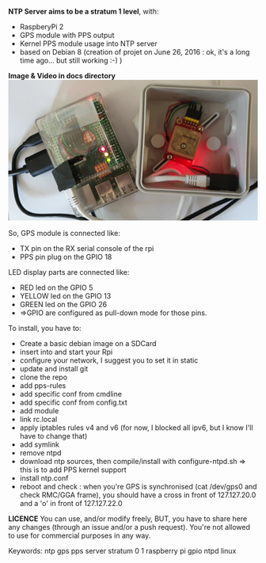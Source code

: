 **NTP Server aims to be a stratum 1 level**, with:
* RaspberyPi 2
* GPS module with PPS output
* Kernel PPS module usage into NTP server
* based on Debian 8 (creation of projet on June 26, 2016 : ok, it's a long time ago... but still working :-) )

**Image & Video in docs directory**
<img alt="v1.0.0" src="https://github.com/handfreezer/NtpServerStratum1/raw/master/docs/photo.v1.0.0.jpg" max-width="400">

So, GPS module is connected like:
* TX pin on the RX serial console of the rpi
* PPS pin plug on the GPIO 18

LED display parts are connected like:
* RED led on the GPIO 5
* YELLOW led on the GPIO 13
* GREEN led on the GPIO 26
* =>GPIO are configured as pull-down mode for those pins.

To install, you have to:
* Create a basic debian image on a SDCard
* insert into and start your Rpi
* configure your network, I suggest you to set it in static
* update and install git
* clone the repo
* add pps-rules
* add specific conf from cmdline
* add specific conf from config.txt
* add module
* link rc.local
* apply iptables rules v4 and v6 (for now, I blocked all ipv6, but I know I'll have to change that)
* add symlink
* remove ntpd
* download ntp sources, then compile/install with configure-ntpd.sh => this is to add PPS kernel support
* install ntp.conf
* reboot and check : when you're GPS is synchronised (cat /dev/gps0 and check RMC/GGA frame), you should have a cross in front of 127.127.20.0 and a 'o' in front of 127.127.22.0

**LICENCE**
You can use, and/or modify freely, BUT, you have to share here any changes (through an issue and/or a push request). You're not allowed to use for commercial purposes in any way.

Keywords:
ntp gps pps server stratum 0 1 raspberry pi gpio ntpd linux

